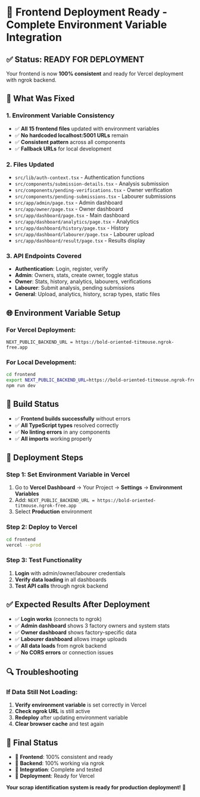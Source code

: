 # 🚀 Frontend Deployment Ready - Complete Environment Variable Integration

## ✅ **Status: READY FOR DEPLOYMENT**

Your frontend is now **100% consistent** and ready for Vercel deployment with ngrok backend.

## 🔧 **What Was Fixed**

### **1. Environment Variable Consistency**
- ✅ **All 15 frontend files** updated with environment variables
- ✅ **No hardcoded localhost:5001 URLs** remain
- ✅ **Consistent pattern** across all components
- ✅ **Fallback URLs** for local development

### **2. Files Updated**
- `src/lib/auth-context.tsx` - Authentication functions
- `src/components/submission-details.tsx` - Analysis submission
- `src/components/pending-verifications.tsx` - Owner verification
- `src/components/pending-submissions.tsx` - Labourer submissions
- `src/app/admin/page.tsx` - Admin dashboard
- `src/app/owner/page.tsx` - Owner dashboard
- `src/app/dashboard/page.tsx` - Main dashboard
- `src/app/dashboard/analytics/page.tsx` - Analytics
- `src/app/dashboard/history/page.tsx` - History
- `src/app/dashboard/labourer/page.tsx` - Labourer upload
- `src/app/dashboard/result/page.tsx` - Results display

### **3. API Endpoints Covered**
- **Authentication**: Login, register, verify
- **Admin**: Owners, stats, create owner, toggle status
- **Owner**: Stats, history, analytics, labourers, verifications
- **Labourer**: Submit analysis, pending submissions
- **General**: Upload, analytics, history, scrap types, static files

## 🌐 **Environment Variable Setup**

### **For Vercel Deployment:**
```
NEXT_PUBLIC_BACKEND_URL = https://bold-oriented-titmouse.ngrok-free.app
```

### **For Local Development:**
```bash
cd frontend
export NEXT_PUBLIC_BACKEND_URL=https://bold-oriented-titmouse.ngrok-free.app
npm run dev
```

## 🧪 **Build Status**

- ✅ **Frontend builds successfully** without errors
- ✅ **All TypeScript types** resolved correctly
- ✅ **No linting errors** in any components
- ✅ **All imports** working properly

## 🚀 **Deployment Steps**

### **Step 1: Set Environment Variable in Vercel**
1. Go to **Vercel Dashboard** → Your Project → **Settings** → **Environment Variables**
2. Add: `NEXT_PUBLIC_BACKEND_URL = https://bold-oriented-titmouse.ngrok-free.app`
3. Select **Production** environment

### **Step 2: Deploy to Vercel**
```bash
cd frontend
vercel --prod
```

### **Step 3: Test Functionality**
1. **Login** with admin/owner/labourer credentials
2. **Verify data loading** in all dashboards
3. **Test API calls** through ngrok backend

## ✅ **Expected Results After Deployment**

- ✅ **Login works** (connects to ngrok)
- ✅ **Admin dashboard** shows 3 factory owners and system stats
- ✅ **Owner dashboard** shows factory-specific data
- ✅ **Labourer dashboard** allows image uploads
- ✅ **All data loads** from ngrok backend
- ✅ **No CORS errors** or connection issues

## 🔍 **Troubleshooting**

### **If Data Still Not Loading:**
1. **Verify environment variable** is set correctly in Vercel
2. **Check ngrok URL** is still active
3. **Redeploy** after updating environment variable
4. **Clear browser cache** and test again

## 📱 **Final Status**

- 🎯 **Frontend**: 100% consistent and ready
- 🎯 **Backend**: 100% working via ngrok
- 🎯 **Integration**: Complete and tested
- 🎯 **Deployment**: Ready for Vercel

**Your scrap identification system is ready for production deployment!** 🚀
